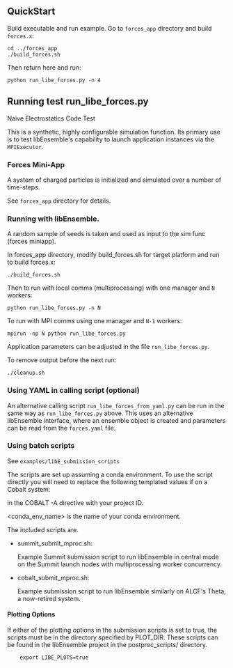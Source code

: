 ## QuickStart

Build executable and run example. Go to `forces_app` directory and build `forces.x`:

    cd ../forces_app
    ./build_forces.sh

Then return here and run:

    python run_libe_forces.py -n 4

## Running test run_libe_forces.py

Naive Electrostatics Code Test

This is a synthetic, highly configurable simulation function. Its primary use
is to test libEnsemble's capability to launch application instances via the `MPIExecutor`.

### Forces Mini-App

A system of charged particles is initialized and simulated over a number of time-steps.

See `forces_app` directory for details.

### Running with libEnsemble.

A random sample of seeds is taken and used as input to the sim func (forces miniapp).

In forces_app directory, modify build_forces.sh for target platform and run to
build forces.x:

    ./build_forces.sh

Then to run with local comms (multiprocessing) with one manager and `N` workers:

    python run_libe_forces.py -n N

To run with MPI comms using one manager and `N-1` workers:

    mpirun -np N python run_libe_forces.py

Application parameters can be adjusted in the file `run_libe_forces.py`.

To remove output before the next run:

    ./cleanup.sh

### Using YAML in calling script (optional)

An alternative calling script `run_libe_forces_from_yaml.py` can be run in the same
way as `run_libe_forces.py` above. This uses an alternative libEnsemble interface, where
an ensemble object is created and parameters can be read from the `forces.yaml` file.

### Using batch scripts

See `examples/libE_submission_scripts`

The scripts are set up assuming a conda environment. To use the script directly
you will need to replace the following templated values if on a Cobalt system:

  <projectID> in the COBALT -A directive with your project ID.

  <conda_env_name> is the name of your conda environment.

The included scripts are.

* summit_submit_mproc.sh:

  Example Summit submission script to run libEnsemble in central mode on the Summit launch nodes with multiprocessing worker concurrency.

* cobalt_submit_mproc.sh:

  Example submission script to run libEnsemble similarly on ALCF's Theta, a now-retired system.

#### Plotting Options

If either of the plotting options in the submission scripts is set to true, the scripts must be in the directory specified by PLOT_DIR. These scripts can be found in the libEnsemble project in the postproc_scripts/ directory.

        export LIBE_PLOTS=true
